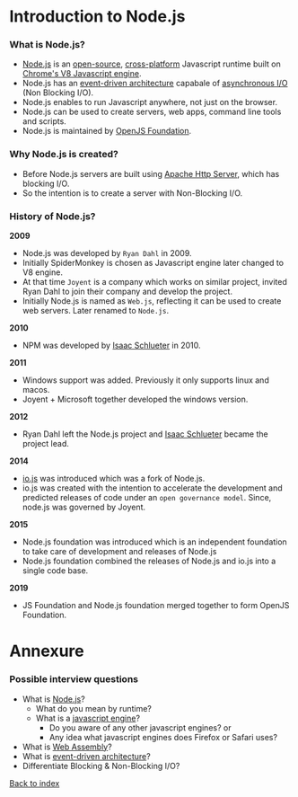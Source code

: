 # Introduction to Node.js

### What is Node.js?

-   [Node.js](https://nodejs.org/en) is an [open-source](https://opensource.com/article/18/2/coining-term-open-source-software), [cross-platform](https://en.wikipedia.org/wiki/Cross-platform_software) Javascript runtime built on [Chrome's V8 Javascript engine](https://v8.dev/docs).
-   Node.js has an [event-driven architecture](#future-ref) capabale of [asynchronous I/O](#future-ref) (Non Blocking I/O).
-   Node.js enables to run Javascript anywhere, not just on the browser.
-   Node.js can be used to create servers, web apps, command line tools and scripts.
-   Node.js is maintained by [OpenJS Foundation](https://openjsf.org/).

### Why Node.js is created?

-   Before Node.js servers are built using [Apache Http Server](https://httpd.apache.org), which has blocking I/O.
-   So the intention is to create a server with Non-Blocking I/O.

### History of Node.js?

**2009**

-   Node.js was developed by `Ryan Dahl` in 2009.
-   Initially SpiderMonkey is chosen as Javascript engine later changed to V8 engine.
-   At that time `Joyent` is a company which works on similar project, invited Ryan Dahl to join their company and develop the project.
-   Initially Node.js is named as `Web.js`, reflecting it can be used to create web servers. Later renamed to `Node.js`.

**2010**

-   NPM was developed by [Isaac Schlueter](https://www.linkedin.com/in/isaacschlueter/) in 2010.

**2011**

-   Windows support was added. Previously it only supports linux and macos.
-   Joyent + Microsoft together developed the windows version.

**2012**

-   Ryan Dahl left the Node.js project and [Isaac Schlueter](https://www.linkedin.com/in/isaacschlueter/) became the project lead.

**2014**

-   [io.js](https://www.scholarhat.com/tutorial/nodejs/brief-history-of-nodejs-and-iojs#:~:text=js-,io.,an%20%22open%20governance%20model%22.) was introduced which was a fork of Node.js.
-   io.js was created with the intention to accelerate the development and predicted releases of code under an `open governance model`. Since, node.js was governed by Joyent.

**2015**

-   Node.js foundation was introduced which is an independent foundation to take care of development and releases of Node.js
-   Node.js foundation combined the releases of Node.js and io.js into a single code base.

**2019**

-   JS Foundation and Node.js foundation merged together to form OpenJS Foundation.

# Annexure

### Possible interview questions

-   What is [Node.js](#what-is-nodejs)?
    -   What do you mean by runtime?
    -   What is a [javascript engine](../Chapter%2002%20-%20JS%20on%20Server/02_js-on-server.md#what-is-a-javascript-engine)?
        -   Do you aware of any other javascript engines? or
        -   Any idea what javascript engines does Firefox or Safari uses?
-   What is [Web Assembly](https://youtu.be/cbB3QEwWMlA)?
-   What is [event-driven architecture](#future-ref)?
-   Differentiate Blocking & Non-Blocking I/O?

[Back to index](../README.md)
